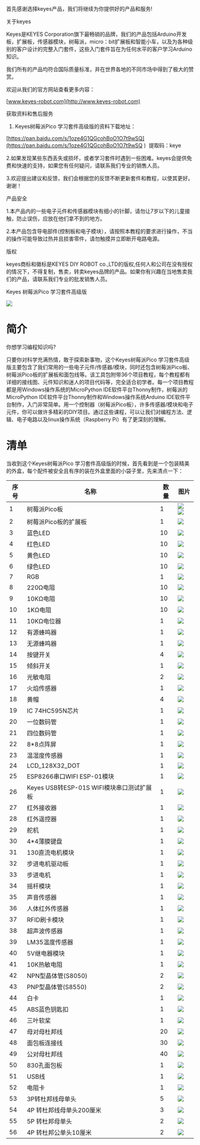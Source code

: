 首先感谢选择keyes产品，我们将继续为你提供好的产品和服务!

关于keyes

Keyes是KEYES Corporation旗下最畅销的品牌，我们的产品包括Arduino开发板，扩展板，传感器模块，树莓派，micro：bit扩展板和智能小车，以及为各种级别的客户设计的完整入门套件，这些入门套件旨在为任何水平的客户学习Arduino知识。

我们所有的产品均符合国际质量标准，并在世界各地的不同市场中得到了极大的赞赏。

欢迎从我们的官方网站查看更多内容：

[www.keyes-robot.com](http://www.keyes-robot.com)

获取资料和售后服务

1.  Keyes树莓派Pico     学习套件高级版的资料下载地址：

[https://pan.baidu.com/s/1oze4G1QGcohBoO1O7t9wSQ](https://pan.baidu.com/s/1oze4G1QGcohBoO1O7t9wSQ ) 
提取码：keye 

2.如果发现某些东西丢失或损坏，或者学习套件时遇到一些困难。keyes会提供免费和快速的支持，如果您有任何疑问，请联系我们专业的销售人员。

3.欢迎提出建议和反馈，我们会根据您的反馈不断更新套件和教程，以使其更好。谢谢！

产品安全

1.本产品内的一些电子元件和传感器模块有细小的针脚，请勿让7岁以下的儿童接触，防止误伤，应放在他们拿不到的地方。

2.本产品包含导电部件(控制板和电子模块），请按照本教程的要求进行操作，不当的操作可能导致过热并且损害零件，请勿触摸并立即断开电路电源。

版权

keyes商标和徽标是KEYES DIY ROBOT co.,LTD的版权,任何人和公司在没有授权的情况下，不得复制，售卖，转卖keyes品牌的产品。如果你有兴趣在当地售卖我们的产品，请联系我们专业的批发销售人员。

Keyes 树莓派Pico 学习套件高级版

![](media/2016e011e7ce49b9bf997925839db661.jpeg)

# 简介

你想学习编程知识吗?

只要你对科学充满热情，敢于探索新事物，这个Keyes树莓派Pico
学习套件高级版主要包含了我们常用的一些电子元件/传感器/模块，同时还包含树莓派Pico板、树莓派Pico板的扩展板和面包线等。该工具包附带36个项目教程，每个教程都有详细的接线图、元件知识和迷人的项目代码等，完全适合初学者。每一个项目教程都是用Windows操作系统的MicroPython IDE软件平台Thonny制作，树莓派的MicroPython IDE软件平台Thonny制作和Windows操作系统Arduino IDE软件平台制作，入门非常简单。用一个控制器（树莓派Pico板），许多传感器/模块和电子元件，你可以做许多精彩的DIY项目。通过这些课程，可以让我们对编程方法、逻辑、电子电路以及linux操作系统（Raspberry Pi）有了更深刻的理解。

# 清单

当收到这个Keyes树莓派Pico
学习套件高级版的时候，首先看到是一个包装精美的外盒，每个配件被安全且有序的装在外盒里面的小袋子里，先来清点一下：

|序号|名称|数量|图片|
|-|-|-|-|
|1|树莓派Pico板|1|![](media/2e2bec86b3985dab2f1c07dfdb89ba73.jpeg) ![](media/9633848afcfc99fa890af7b8fe2a8d08.png)|
|2|树莓派Pico板的扩展板|1|![](media/d0d3445b137a2d70a49b32295f2b35b2.png)|
|3|蓝色LED|10|![](media/5a1d3dbf0c5daf6136044b828a777acd.png)|
|4|红色LED|10|![](media/cddded49c863ef913bbe2ef3832da74b.png)|
|5|黄色LED|10|![](media/679ad0aaef0b7b199aaf0967e1aa5367.png)|
|6|绿色LED|10|![](media/0eead4be7850896afc83477bd7c260d8.png)|
|7|RGB|1|![](media/4a72a2edc72d11085c1379ba188038e9.png)|
|8|220Ω电阻|10|![](media/7ea6c448cde965cc0c899e3906b16398.png)|
|9|10KΩ电阻|10|![](media/1baebd241a5c0654eb9bc571db904683.png)|
|10|1KΩ电阻|10|![](media/0113c0595ce216f178c0948f77efd03e.png)|
|11|10KΩ电位器|1|![](media/d0a42506a43071b51bc17f9e39caa37c.png)|
|12|有源蜂鸣器|1|![](media/60a660b4c23562a74563483b7af3f568.png)|
|13|无源蜂鸣器|1|![](media/5444cd34945d9cc2dbb825a8be8d49ad.png)|
|14|按键开关|4|![](media/5b8fea4657b47510d199f740fdcaaa9d.png)|
|15|倾斜开关|1|![](media/f2b0fe5c69eada37beef36022ae03974.png)|
|16|光敏电阻|2|![](media/7ea5721963dbb796fde0e7c2f3e8e4b5.png)|
|17|火焰传感器|1|![](media/adb25a98a644070c6de378fe98017d8b.png)|
|18|黄帽|4|![](media/8defa4d3994ce0f2291b05c2fd04ee9c.png)|
|19|IC 74HC595N芯片|1|![](media/e5756d5b6983fb93087e49a42482dcb8.png)|
|20|一位数码管|1|![](media/c88b647385c69cfc1a6746a3c459ab12.png)|
|21|四位数码管|1|![](media/63ecec73cb9390bfb5d0306a94ccbaeb.png)|
|22|8*8点阵屏|1|![](media/32ed1776286c7ab220a356dd16ffb12f.png)|
|23|温湿度传感器|1|![](media/f0498519afa072622819d252ba5dd7ab.png)|
|24|LCD_128X32_DOT|1|![](media/466ee9b150fa554162c0d1d2d621fbde.png)|
|25|ESP8266串口WIFI ESP-01模块|1|![](media/e1be1228c4d59a22636907b7092888b5.png)|
|26|Keyes USB转ESP-01S WIFI模块串口测试扩展板|1|![](media/2cb38a87d121450e0f9b86f516d4359a.png)|
|27|红外接收器|1|![](media/27daf19fb8eec4de5733d41564d7d5f1.png)|
|28|红外遥控器|1|![](media/a647f203c74878bbe71a29bac4d486f5.png)|
|29|舵机|1|![](media/1886ee7e1faeea2c093ae626e1b8baaf.png)|
|30|4*4薄膜键盘|1|![](media/84de4203eae3476a214645ddf08b3642.png)|
|31|130直流电机模块|1|![](media/dccd9346e1e4863cdbaf64ddb957379a.png)|
|32|步进电机驱动板|1|![](media/7dcd1c321bb9f35f12971f804aa9e7c2.png)|
|33|步进电机|1|![](media/79cd36f610bb37452f300d531014c62c.png)|
|34|摇杆模块|1|![](media/fc70445c285603a9ec30353117b7a93a.png)|
|35|声音传感器|1|![](media/56b7c115a36f62a51d37b10f20888fcd.png)|
|36|人体红外传感器|1|![](media/8688cf1b1f78d1b10d95033de8ab1df4.png)|
|37|RFID刷卡模块|1|![](media/57d37ff2f0d284f79f143f38278502f2.png)|
|38|超声波传感器|1|![](media/c3e0a993eb21a6aea0d7a486653a56d8.png)|
|39|LM35温度传感器|1|![](media/1c4379d5b11e6b54679cfba3a5a396c1.png)|
|40|5V继电器模块|1|![](media/c141037e768eebd697ea07520708ee47.png)|
|41|10K热敏电阻|1|![](media/b45bb81bb3763377c63accce606ac5f2.png)|
|42|NPN型晶体管(S8050)|2|![](media/9197d4aff9356c585b7ef68e33a6881d.png)|
|43|PNP型晶体管(S8550)|2|![](media/9197d4aff9356c585b7ef68e33a6881d.png)|
|44|白卡|1|![](media/da674df9e5179b0cefc943bd0c1e01d8.png)|
|45|ABS蓝色钥匙扣|1|![](media/76c1e8c540247686967a399cece84e0b.png)|
|46|三叶软桨|1|![](media/3b6ee3379e0b42a4e1e66bc520b4e08e.png)|
|47|母对母杜邦线|20|![](media/8ec50de8e48b8f438a71d5926761780d.png)|
|48|面包板连接线|30|![](media/fac0503511e41d3a6c1aad355baa7abb.png)|
|49|公对母杜邦线|40|![](media/6e68137a574e3edc3c8fbec438193eb7.png)|
|50|830孔面包板|1|![](media/9e5f44a6029de8ca36a4d795455f442e.png)|
|51|USB线|1|![](media/83598338d865605f8f1f7ca3e57f0369.png)|
|52|电阻卡|1|![](media/89aaafefa692d400a031a0e213879c56.png)|
|53|3P转杜邦线母单头|5|![](media/3ca2bf63186b7bc87daf6356e4724d24.png)|
|54|4P 转杜邦线母单头200厘米|3|![](media/3b9a591428a52e33edbaebcb97c831d1.png)|
|55|5P 转杜邦母单头|2|![](media/8956894ae64cdebacfc4bb116bc3a3e6.png)|
|56|4P 转杜邦公单头10厘米|2|![](media/3b9a591428a52e33edbaebcb97c831d1.png)|




